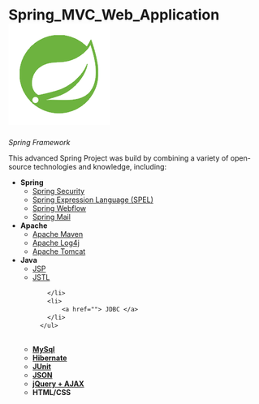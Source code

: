 # Spring_MVC_Web_Application  &nbsp; &nbsp; &nbsp; &nbsp; &nbsp; <a href="https://spring.io/"> <img src="/spring.png"> </a>
<i>Spring Framework</i>


This advanced Spring Project was build by combining a variety of open-source technologies and knowledge, including:

<ul>
  <li>
      <b>Spring</b>
      <ul>
        <li>
            <a href="">Spring Security </a>
        </li>
        <li>
            <a href="">Spring Expression Language (SPEL) </a>
        </li>
        <li>
             <a href="">Spring Webflow</a>
        </li>
        <li>
            <a href="">Spring Mail </a>
        </li>
      </ul>
  </li>
  <li>
      <b>Apache</b>
      <ul>
        <li>
            <a href="">Apache Maven </a> 
        </li>
        <li>
            <a href="">Apache Log4j</a> 
        </li>
        <li>
            <a href="">Apache Tomcat</a> 
        </li>
      </ul>
  </li>
  <li>
      <b>Java</b>
      <ul>
        <li>
            <a href="">JSP </a> 
        </li>
        <li>
             <a href="">JSTL </a> 
            
        </li>
        <li>
            <a href=""> JDBC </a>
        </li>
      </ul>
  </li>
  <br>
  <li>
      <a href=""> <b>MySql</b> </a>
  </li>
  <li>
     <a href=""> <b>Hibernate</b> </a>
  </li>
  <li>   
     <a href=""> <b>JUnit</b> </a> 
  </li>
  <li>
     <a href=""> <b>JSON</b> </a>  
  </li>
  <li>
    <a href=""> <b>jQuery + AJAX</b> </a>   
  </li>
  <li>
    <b>HTML/CSS</b>
  </li>
      
</ul>
</b>
